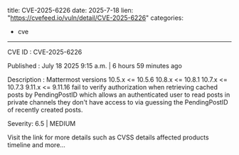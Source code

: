  
title: CVE-2025-6226
date: 2025-7-18
lien: "https://cvefeed.io/vuln/detail/CVE-2025-6226"
categories:
  - cve
---

CVE ID : CVE-2025-6226

Published :  July 18
2025
9:15 a.m. | 6 hours
59 minutes ago

Description : Mattermost versions 10.5.x <= 10.5.6
10.8.x <= 10.8.1
10.7.x <= 10.7.3
9.11.x <= 9.11.16 fail to verify authorization when retrieving cached posts by PendingPostID which allows an authenticated user to read posts in private channels they don't have access to via guessing the PendingPostID of recently created posts.

Severity: 6.5 | MEDIUM

Visit the link for more details
such as CVSS details
affected products
timeline
and more...
